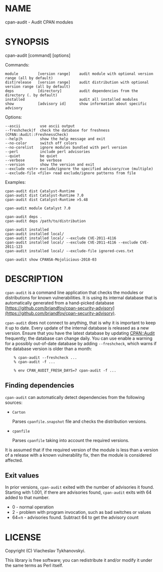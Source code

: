 # NAME

cpan-audit - Audit CPAN modules

# SYNOPSIS

cpan-audit \[command\] \[options\]

Commands:

    module         [version range]    audit module with optional version range (all by default)
    dist|release   [version range]    audit distribution with optional version range (all by default)
    deps           [directory]        audit dependencies from the directory (. by default)
    installed                         audit all installed modules
    show           [advisory id]      show information about specific advisory

Options:

    --ascii         use ascii output
    --freshcheck|f  check the database for freshness (CPAN::Audit::FreshnessCheck)
    --help|h        show the help message and exit
    --no-color      switch off colors
    --no-corelist   ignore modules bundled with perl version
    --perl          include perl advisories
    --quiet         be quiet
    --verbose       be verbose
    --version       show the version and exit
    --exclude <str> exclude/ignore the specified advisory/cve (multiple)
    --exclude-file <file> read exclude/ignore patterns from file

Examples:

    cpan-audit dist Catalyst-Runtime
    cpan-audit dist Catalyst-Runtime 7.0
    cpan-audit dist Catalyst-Runtime >5.48

    cpan-audit module Catalyst 7.0

    cpan-audit deps .
    cpan-audit deps /path/to/distribution

    cpan-audit installed
    cpan-audit installed local/
    cpan-audit installed local/ --exclude CVE-2011-4116
    cpan-audit installed local/ --exclude CVE-2011-4116 --exclude CVE-2011-123
    cpan-audit installed local/ --exclude-file ignored-cves.txt

    cpan-audit show CPANSA-Mojolicious-2018-03

# DESCRIPTION

`cpan-audit` is a command line application that checks the modules or
distributions for known vulnerabilities. It is using its internal
database that is automatically generated from a hand-picked database
[https://github.com/briandfoy/cpan-security-advisory](https://github.com/briandfoy/cpan-security-advisory).

`cpan-audit` does not connect to anything, that is why it is
important to keep it up to date. Every update of the internal database
is released as a new version. Ensure that you have the latest database
by updating [CPAN::Audit](https://metacpan.org/pod/CPAN%3A%3AAudit) frequently; the database can change daily.
You can use enable a warning for a possibly out-of-date database by
adding `--freshcheck`, which warns if the database version is older
than a month:

        % cpan-audit --freshcheck ...
        % cpan-audit -f ...

        % env CPAN_AUDIT_FRESH_DAYS=7 cpan-audit -f ...

## Finding dependencies

`cpan-audit` can automatically detect dependencies from the following
sources:

- `Carton`

    Parses `cpanfile.snapshot` file and checks the distribution versions.

- `cpanfile`

    Parses `cpanfile` taking into account the required versions.

It is assumed that if the required version of the module is less than
a version of a release with a known vulnerability fix, then the module
is considered affected.

## Exit values

In prior versions, `cpan-audit` exited with the number of advisories
it found. Starting with 1.001, if there are advisories found, `cpan-audit`
exits with 64 added to that number.

- 0 - normal operation
- 2 - problem with program invocation, such as bad switches or values
- 64+n - advisories found. Subtract 64 to get the advisory count

# LICENSE

Copyright (C) Viacheslav Tykhanovskyi.

This library is free software; you can redistribute it and/or modify
it under the same terms as Perl itself.
